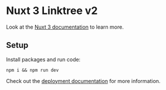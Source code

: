 # Nuxt 3 Linktree v2
Look at the [Nuxt 3 documentation](https://nuxt.com/docs/getting-started/introduction) to learn more.

## Setup

Install packages and run code:
```
npm i && npm run dev
```
Check out the [deployment documentation](https://nuxt.com/docs/getting-started/deployment) for more information.
